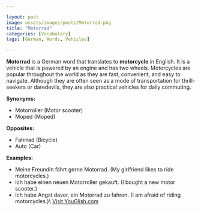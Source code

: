 ```yaml
---

layout: post
image: assets/images/posts/Motorrad.png
title: "Motorrad"
categories: [Vocabulary]
tags: [German, Words, Vehicles]

---
```


**Motorrad** is a German word that translates to **motorcycle** in English. It is a vehicle that is powered by an engine and has two wheels. Motorcycles are popular throughout the world as they are fast, convenient, and easy to navigate. Although they are often seen as a mode of transportation for thrill-seekers or daredevils, they are also practical vehicles for daily commuting.

**Synonyms:** 
- Motorroller (Motor scooter)
- Moped (Moped)

**Opposites:**
- Fahrrad (Bicycle)
- Auto (Car)

**Examples:**
- Meine Freundin fährt gerne Motorrad. (My girlfriend likes to ride motorcycles.)
- Ich habe einen neuen Motorroller gekauft. (I bought a new motor scooter.)
- Ich habe Angst davor, ein Motorrad zu fahren. (I am afraid of riding motorcycles.)\ <a id="yg-widget-0" class="youglish-widget" data-query="Motorrad" data-lang="german" data-components="8412" data-auto-start="0" data-bkg-color="theme_light" data-title="How%20to%20pronounce%20Motorrad%20in%20German"  rel="nofollow" href="https://youglish.com">Visit YouGlish.com</a><script async src="https://youglish.com/public/emb/widget.js" charset="utf-8"></script>